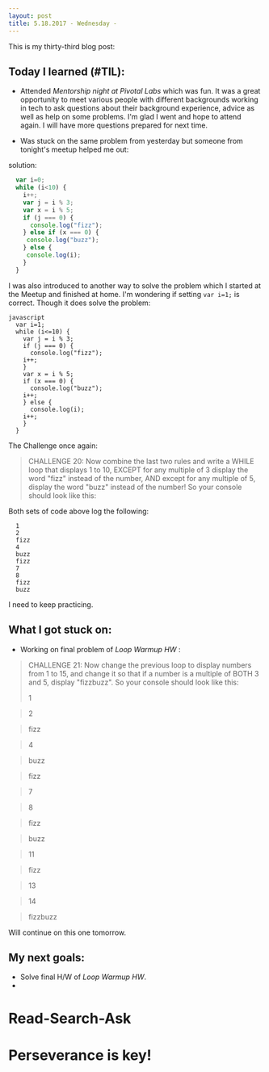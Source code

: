 ```yaml
---
layout: post
title: 5.18.2017 - Wednesday - 
---
```


This is my thirty-third blog post: 


## Today I learned (#TIL):   

- Attended _Mentorship night at Pivotal Labs_ which was fun.  It was a great opportunity to meet various people with different backgrounds working in tech to ask questions about their background experience, advice as well as help on some problems.   I'm glad I went and hope to attend again.  I will have more questions prepared for next time.  

- Was stuck on the same problem from yesterday but someone from tonight's meetup helped me out:

solution:

```javascript
  var i=0;
  while (i<10) {
    i++;
    var j = i % 3;
    var x = i % 5; 
    if (j === 0) {
      console.log("fizz");
    } else if (x === 0) { 
     console.log("buzz");
    } else {
     console.log(i);
    }
  }
```

I was also introduced to another way to solve the problem which I started at the Meetup and finished at home.  I'm wondering if setting `var i=1;` is correct.  Though it does solve the problem:

```
javascript
  var i=1;
  while (i<=10) {
    var j = i % 3;  
    if (j === 0) {
      console.log("fizz");
    i++;
    }  
    var x = i % 5;  
    if (x === 0) { 
      console.log("buzz");
    i++;
    } else {
      console.log(i);
    i++;
    }
  }
```

The Challenge once again:

>CHALLENGE 20:
>Now combine the last two rules and write a WHILE loop that displays 1 to 10,
>EXCEPT for any multiple of 3 display the word "fizz" instead of the number,
>AND except for any multiple of 5, display the word "buzz" instead of the number!
>So your console should look like this:

Both sets of code above log the following:

```
  1
  2
  fizz
  4
  buzz
  fizz
  7
  8
  fizz
  buzz
```

I need to keep practicing.


## What I got stuck on:

- Working on final problem of _Loop Warmup HW_ :

>CHALLENGE 21:
>Now change the previous loop to display numbers from 1 to 15, and change it so that
>if a number is a multiple of BOTH 3 and 5, display "fizzbuzz".
>So your console should look like this:
>
>1 

>2

>fizz

>4

>buzz

>fizz

>7

>8

>fizz

>buzz

>11

>fizz

>13

>14

>fizzbuzz 


Will continue on this one tomorrow.


## My next goals:

- Solve final H/W of _Loop Warmup HW_.
- 

# Read-Search-Ask

# Perseverance is key!







